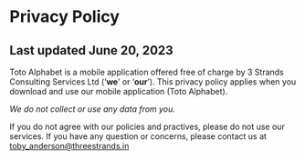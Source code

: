 # Privacy Policy
## Last updated June 20, 2023

Toto Alphabet is a mobile application offered free of charge by 3 Strands Consulting Services Ltd (‘**we**’ or ‘**our**’). This privacy policy applies when you download and use our mobile application (Toto Alphabet).

*We do not collect or use any data from you.*

If you do not agree with our policies and practives, please do not use our services. If you have any question or concerns, please contact us at [toby_anderson@threestrands.in](mailto:toby_anderson@threestrands.in)
